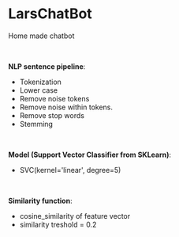 # LarsChatBot
Home made chatbot

<br>

**NLP sentence pipeline**:
- Tokenization
- Lower case
- Remove noise tokens
- Remove noise within tokens.
- Remove stop words
- Stemming

<br>

**Model (Support Vector Classifier from SKLearn)**:
- SVC(kernel='linear', degree=5)

<br>

**Similarity function**:
- cosine_similarity of feature vector
- similarity treshold = 0.2
